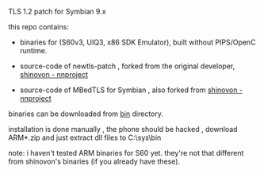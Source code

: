 TLS 1.2 patch for Symbian 9.x 

this repo contains:

* binaries for (S60v3, UIQ3,  x86 SDK Emulator),  built without PIPS/OpenC runtime.


* source-code of newtls-patch , forked from the original developer,  [shinovon - nnproject](https://github.com/shinovon/newtls)


* source-code of  MBedTLS for Symbian , also forked from [shinovon - nnproject](https://github.com/shinovon/mbedtls-symbian)

binaries can be downloaded from [bin](./bin) directory.

installation is done manually , the phone should be hacked , download ARM*.zip and just extract dll files to C:\\sys\\bin

note: i haven't tested ARM binaries for S60 yet.  they're not that different from shinovon's binaries (if you already have these). 
